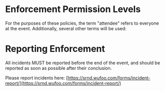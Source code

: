 # Enforcement Permission Levels

For the purposes of these policies, the term "attendee" refers to everyone at the event. Additionally, several other terms will be used:

## 

# Reporting Enforcement

All incidents MUST be reported before the end of the event, and should be reported as soon as possible after their conclusion.

Please report incidents here: [https://srnd.wufoo.com/forms/incident-report/](https://srnd.wufoo.com/forms/incident-report/)

